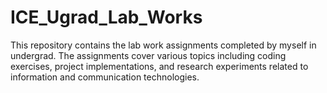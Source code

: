 # ICE_Ugrad_Lab_Works
This repository contains the lab work assignments completed by myself in undergrad. The assignments cover various topics including coding exercises, project implementations, and research experiments related to information and communication technologies.
